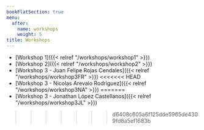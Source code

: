 ```yaml
---
bookFlatSection: true
menu:
  after:
    name: workshops
    weight: 5
title: Workshops
---
```


- [Workshop 1]({{< relref "/workshops/workshop1" >}})
- [Workshop 2]({{< relref "/workshops/workshop2" >}})
- [Workshop 3 - Juan Felipe Rojas Cendales]({{< relref "/workshops/workshop3FR" >}})
<<<<<<< HEAD
- [Workshop 3 - Nicolas Arevalo Rodriguez]({{< relref "/workshops/workshop3NA" >}})
=======
- [Workshop 3 - Jonathan López Castellanos]({{< relref "/workshops/workshop3JL" >}})
>>>>>>> d6408c605a6f125dde5965de4309fd8a5ef1683b
